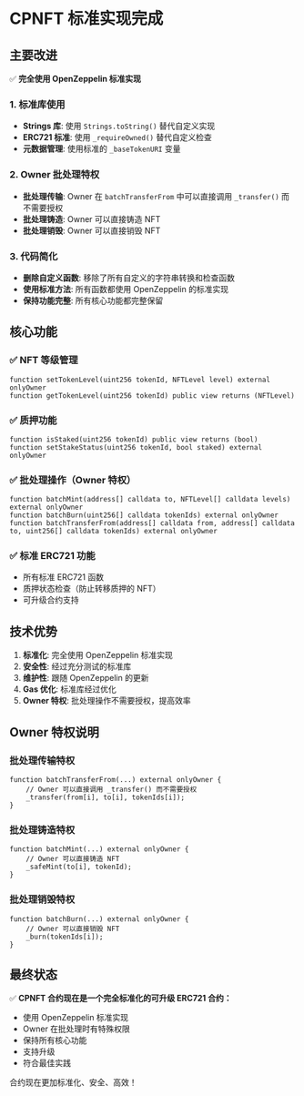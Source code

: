 # CPNFT 标准实现完成

## 主要改进

✅ **完全使用 OpenZeppelin 标准实现**

### 1. 标准库使用
- **Strings 库**: 使用 `Strings.toString()` 替代自定义实现
- **ERC721 标准**: 使用 `_requireOwned()` 替代自定义检查
- **元数据管理**: 使用标准的 `_baseTokenURI` 变量

### 2. Owner 批处理特权
- **批处理传输**: Owner 在 `batchTransferFrom` 中可以直接调用 `_transfer()` 而不需要授权
- **批处理铸造**: Owner 可以直接铸造 NFT
- **批处理销毁**: Owner 可以直接销毁 NFT

### 3. 代码简化
- **删除自定义函数**: 移除了所有自定义的字符串转换和检查函数
- **使用标准方法**: 所有函数都使用 OpenZeppelin 的标准实现
- **保持功能完整**: 所有核心功能都完整保留

## 核心功能

### ✅ NFT 等级管理
```solidity
function setTokenLevel(uint256 tokenId, NFTLevel level) external onlyOwner
function getTokenLevel(uint256 tokenId) public view returns (NFTLevel)
```

### ✅ 质押功能
```solidity
function isStaked(uint256 tokenId) public view returns (bool)
function setStakeStatus(uint256 tokenId, bool staked) external onlyOwner
```

### ✅ 批处理操作（Owner 特权）
```solidity
function batchMint(address[] calldata to, NFTLevel[] calldata levels) external onlyOwner
function batchBurn(uint256[] calldata tokenIds) external onlyOwner
function batchTransferFrom(address[] calldata from, address[] calldata to, uint256[] calldata tokenIds) external onlyOwner
```

### ✅ 标准 ERC721 功能
- 所有标准 ERC721 函数
- 质押状态检查（防止转移质押的 NFT）
- 可升级合约支持

## 技术优势

1. **标准化**: 完全使用 OpenZeppelin 标准实现
2. **安全性**: 经过充分测试的标准库
3. **维护性**: 跟随 OpenZeppelin 的更新
4. **Gas 优化**: 标准库经过优化
5. **Owner 特权**: 批处理操作不需要授权，提高效率

## Owner 特权说明

### 批处理传输特权
```solidity
function batchTransferFrom(...) external onlyOwner {
    // Owner 可以直接调用 _transfer() 而不需要授权
    _transfer(from[i], to[i], tokenIds[i]);
}
```

### 批处理铸造特权
```solidity
function batchMint(...) external onlyOwner {
    // Owner 可以直接铸造 NFT
    _safeMint(to[i], tokenId);
}
```

### 批处理销毁特权
```solidity
function batchBurn(...) external onlyOwner {
    // Owner 可以直接销毁 NFT
    _burn(tokenIds[i]);
}
```

## 最终状态

✅ **CPNFT 合约现在是一个完全标准化的可升级 ERC721 合约：**
- 使用 OpenZeppelin 标准实现
- Owner 在批处理时有特殊权限
- 保持所有核心功能
- 支持升级
- 符合最佳实践

合约现在更加标准化、安全、高效！
